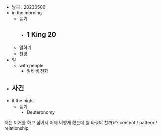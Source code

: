 - 날짜 : 20230506
- in the morning
	- 듣기
		- 1 King 20
			-
	- 말하기
	- 찬양
- 일
	- with people
		- 알바생 전화
- 사건
	- 
- it the night
	- 듣기
		- Deuteronomy 



저는 이거를 하고 싶어서 어제 이렇게 했는데 뭘 바꿔야 할까요?
content / pattern / relationship